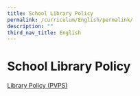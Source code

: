 ```yaml
---
title: School Library Policy
permalink: /curriculum/English/permalink/
description: ""
third_nav_title: English
---
```

School Library Policy
=====================

[Library Policy (PVPS)](/files/Library%20Policy%20(PVPS).pdf)